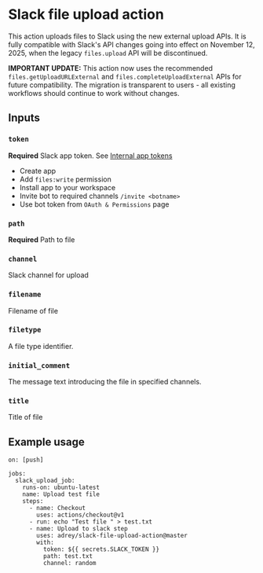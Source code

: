 # Slack file upload action

This action uploads files to Slack using the new external upload APIs. It is fully compatible with Slack's API changes going into effect on November 12, 2025, when the legacy `files.upload` API will be discontinued.

**IMPORTANT UPDATE:** This action now uses the recommended `files.getUploadURLExternal` and `files.completeUploadExternal` APIs for future compatibility. The migration is transparent to users - all existing workflows should continue to work without changes.

## Inputs

### `token`

**Required** Slack app token. See [Internal app tokens](https://slack.com/intl/en-ru/help/articles/215770388-Create-and-regenerate-API-tokens#internal-app-tokens)
* Create app
* Add `files:write` permission
* Install app to your workspace
* Invite bot to required channels `/invite <botname>`
* Use bot token from `OAuth & Permissions` page
### `path`

**Required** Path to file

### `channel`

Slack channel for upload


### `filename`

Filename of file
   
### `filetype`

A file type identifier.
   
### `initial_comment`

The message text introducing the file in specified channels.
    
### `title`

Title of file
    

## Example usage

```
on: [push]

jobs:
  slack_upload_job:
    runs-on: ubuntu-latest
    name: Upload test file
    steps:
      - name: Checkout
        uses: actions/checkout@v1
      - run: echo "Test file " > test.txt
      - name: Upload to slack step
        uses: adrey/slack-file-upload-action@master
        with:
          token: ${{ secrets.SLACK_TOKEN }}
          path: test.txt
          channel: random
```


